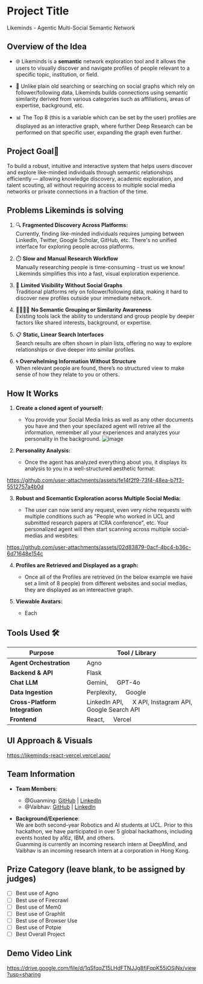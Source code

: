 # Project Title

Likeminds - Agentic Multi-Social Semantic Network

## Overview of the Idea

- 🌐 Likeminds is a **semantic** network exploration tool and it allows the users to visually discover and navigate profiles of people relevant to a specific topic, institution, or field.

- 🔗 Unlike plain old searching or searching on social graphs which rely on follower/following data, Likeminds builds connections using semantic similarity derived from various categories such as affiliations, areas of expertise, background, etc.

- 📊 The Top 8 (this is a variable which can be set by the user) profiles are displayed as an interactive graph, where further Deep Research can be performed on that specific user, expanding the graph even further.

## Project Goal🎯

To build a robust, intuitive and interactive system that helps users discover and explore like-minded individuals through semantic relationships efficiently — allowing knowledge discovery, academic exploration, and talent scouting, all without requiring access to multiple social media networks or private connections in a fraction of the time.

## Problems Likeminds is solving

1. 🔍 **Fragmented Discovery Across Platforms:**  
   Currently, finding like-minded individuals requires jumping between LinkedIn, Twitter, Google Scholar, GitHub, etc. There's no unified interface for exploring people across platforms.

2. ⏱️ **Slow and Manual Research Workflow**  
   Manually researching people is time-consuming - trust us we know! Likeminds simplifies this into a fast, visual exploration experience.

3. 🚫 **Limited Visibility Without Social Graphs**  
   Traditional platforms rely on follower/following data, making it hard to discover new profiles outside your immediate network.

4. 👨‍👨‍👦‍👦 **No Semantic Grouping or Similarity Awareness**  
   Existing tools lack the ability to understand and group people by deeper factors like shared interests, background, or expertise.

5. 📋 **Static, Linear Search Interfaces**  
   Search results are often shown in plain lists, offering no way to explore relationships or dive deeper into similar profiles.

6. 🌀 **Overwhelming Information Without Structure**  
   When relevant people are found, there’s no structured view to make sense of how they relate to you or others.

## How It Works

1. **Create a cloned agent of yourself:**

   - You provide your Social Media links as well as any other documents you have and then your specilazed agent will retrive all the information, remember all your experiences and analyzes your personality in the background.
     ![image](https://github.com/user-attachments/assets/0215b371-3e04-46da-846d-c2377858503c)

2. **Personality Analysis:**
   - Once the agent has analyzed everything about you, it displays its analysis to you in a well-structured aesthetic format:

https://github.com/user-attachments/assets/fe14f2f9-73f4-48ea-b7f3-5512757a4b0d

3. **Robust and Scemantic Exploration acorss Multiple Social Media:**

   - The user can now send any request, even very niche requests with multiple conditions such as "People who worked in UCL and submitted research papers at ICRA conference", etc. Your personalized agent will then start scanning across multiple social-medias and wesbites:

https://github.com/user-attachments/assets/02d83879-0acf-4bc4-b36c-6d71648e154c

4. **Profiles are Retrieved and Displayed as a graph:**

   - Once all of the Profiles are retrieved (in the below example we have set a limit of 8 people) from different websites and social medias, they are displayed as an intereactive graph.

5. **Viewable Avatars:**

   - Each




## Tools Used 🛠️

| **Purpose**               | **Tool / Library**                                                                 |
|---------------------------|------------------------------------------------------------------------------------|
| **Agent Orchestration**    | <img src="https://github.com/user-attachments/assets/a40d111a-2dac-4568-a46b-50bf91c53343" width="15" height="15" /> Agno  |
| **Backend & API**          | <img src="https://github.com/user-attachments/assets/51e50333-2e54-4b37-9838-0ec641327a5f" width="15" height="15" /> Flask |
| **Chat LLM**               | <img src="https://github.com/user-attachments/assets/fb657fcc-7a4e-4690-8b1f-24e2587f7cf6" width="15" height="15" /> Gemini, <img src="https://github.com/user-attachments/assets/f2063c07-8353-41e2-8729-80181c70b701" width="15" height="15" /> GPT-4o |
| **Data Ingestion**         | <img src="https://github.com/user-attachments/assets/d7f1227c-d2ed-4586-8008-6e7641b6522b" width="15" height="15" /> Perplexity, <img src="https://github.com/user-attachments/assets/8e705aad-b26c-4aa2-9053-8b0f9ce271be" width="15" height="15" /> Google |
| **Cross-Platform Integration** | <img src="https://github.com/user-attachments/assets/1ca67258-72f5-43f6-96d4-774585517bfd" width="15" height="15" /> LinkedIn API, <img src="https://github.com/user-attachments/assets/bc9f865e-ba4d-46cd-94c0-9e9864b9c2ac" width="15" height="15" /> X API, Instagram API, <img src="https://github.com/user-attachments/assets/92d50cbc-45cf-446e-8c60-88ccef460862" width="15" height="15" /> Google Search API |
| **Frontend**               | <img src="https://github.com/user-attachments/assets/b735d608-66ca-4929-9348-b1e4e391f81d" width="15" height="15" /> React, <img src="https://github.com/user-attachments/assets/ebe940c3-5b64-4bbd-a53b-c68c65d3f43d" width="15" height="15" /> Vercel |

## UI Approach & Visuals

https://likeminds-react-vercel.vercel.app/

## Team Information

- **Team Members**:  
  - @Guanming: [GitHub](https://github.com/william-Dic) | [LinkedIn](https://www.linkedin.com/in/guanming-wang/)  
  - @Vaibhav: [GitHub](https://github.com/Vaibhav807) | [LinkedIn](https://www.linkedin.com/in/vaibhav-mehra-main/)  

- **Background/Experience**:  
  We are both second-year Robotics and AI students at UCL. Prior to this hackathon, we have participated in over 5 global hackathons, including events hosted by a16z, IBM, and others.  
  Guanming is currently an incoming research intern at DeepMind, and Vaibhav is an incoming research intern at a corporation in Hong Kong.

## Prize Category (leave blank, to be assigned by judges)

- [ ] Best use of Agno
- [ ] Best use of Firecrawl
- [ ] Best use of Mem0
- [ ] Best use of Graphlit
- [ ] Best use of Browser Use
- [ ] Best use of Potpie
- [ ] Best Overall Project

## Demo Video Link

https://drive.google.com/file/d/1qSfqqZ15LHdFTNJJg8fjFqpK55iOSjNx/view?usp=sharing

